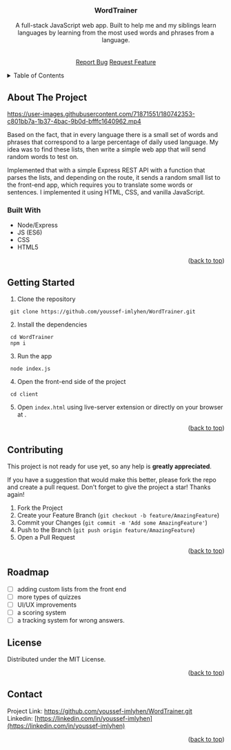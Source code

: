 <!-- PROJECT LOGO -->

<div align="center">

<h3 align="center">WordTrainer </h3>

  <p align="center">
A full-stack JavaScript web app. Built to help me and my siblings learn languages by learning from the most used words and phrases from a language.
    <br />
    <br />
    <br />
    <a href="https://github.com/youssef-imlyhen/WordTrainer.git/issues">Report Bug</a>
    <a href="https://github.com/youssef-imlyhen/WordTrainer.git/">Request Feature</a>
  </p>
</div>



<!-- TABLE OF CONTENTS -->
<details>
  <summary>Table of Contents</summary>
  <ol>
    <li>
      <a href="#about-the-project">About The Project</a>
      <ul>
        <li><a href="#built-with">Built With</a></li>
      </ul>
    </li>
     <li>
      <a href="#getting-started">Getting Started</a>
    </li>
   <li><a href="#contributing">Contributing</a></li>   
     <li>
      <a href="#roadmap">Roadmap</a>
    </li>
    <li><a href="#license">License</a></li>
    <li><a href="#contact">Contact</a></li>
  </ol>
</details>



<!-- ABOUT THE PROJECT -->
## About The Project

https://user-images.githubusercontent.com/71871551/180742353-c801bb7a-1b37-4bac-9b0d-bfffc1640962.mp4

Based on the fact, that in every language there is a small set of words and phrases that correspond to a large percentage of daily used language. My idea was to find these lists, then write a simple web app that will send random words to test on.

Implemented that with a simple Express REST API with a function that parses the lists, and depending on the route, it sends a random small list to the front-end app, which requires you to translate some words or sentences. I implemented it using HTML, CSS, and vanilla JavaScript. 


### Built With
- Node/Express
- JS (ES6)
- CSS
- HTML5
<p align="right">(<a href="#top">back to top</a>)</p>



<!-- GETTING STARTED -->
## Getting Started

1. Clone the repository
```terminal
 git clone https://github.com/youssef-imlyhen/WordTrainer.git
```
2. Install the dependencies 

```terminal
 cd WordTrainer
 npm i
```
3. Run the app
```terminal
 node index.js
```
4. Open the front-end side of the project
```terminal
 cd client

```
5. Open  `index.html` using live-server extension or directly on your browser at .

<p align="right">(<a href="#top">back to top</a>)</p>

<!-- CONTRIBUTING -->
## Contributing

This project is not ready for use yet, so any help is **greatly appreciated**.

If you have a suggestion that would make this better, please fork the repo and create a pull request.
Don't forget to give the project a star! Thanks again!

1. Fork the Project
2. Create your Feature Branch (`git checkout -b feature/AmazingFeature`)
3. Commit your Changes (`git commit -m 'Add some AmazingFeature'`)
4. Push to the Branch (`git push origin feature/AmazingFeature`)
5. Open a Pull Request

<p align="right">(<a href="#top">back to top</a>)</p>


## Roadmap
- [ ] adding custom lists from the front end
- [ ] more types of quizzes
- [ ] UI/UX improvements
- [ ] a scoring system
- [ ] a tracking system for wrong answers.
<!-- LICENSE -->
## License

Distributed under the MIT License.

<p align="right">(<a href="#top">back to top</a>)</p>



<!-- CONTACT -->
## Contact


Project Link: [https://github.com/youssef-imlyhen/WordTrainer.git ](https://github.com/youssef-imlyhen/WordTrainer.git )
<br/>
Linkedin: [https://linkedin.com/in/youssef-imlyhen](https://linkedin.com/in/youssef-imlyhen) 


<p align="right">(<a href="#top">back to top</a>)</p>



[product-screenshot]: WordTrainer.mp4
